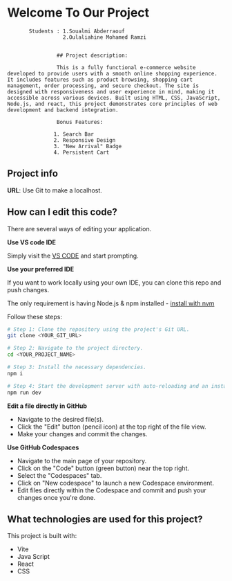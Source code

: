 # Welcome To Our Project 

           Students : 1.Soualmi Abderraouf
                      2.Oulaliahine Mohamed Ramzi


                    ## Project description:

                    This is a fully functional e-commerce website developed to provide users with a smooth online shopping experience. It includes features such as product browsing, shopping cart management, order processing, and secure checkout. The site is designed with responsiveness and user experience in mind, making it accessible across various devices. Built using HTML, CSS, JavaScript, Node.js, and react, this project demonstrates core principles of web development and backend integration.

                    Bonus Features:

                   1. Search Bar
                   2. Responsive Design
                   3. "New Arrival" Badge
                   4. Persistent Cart

## Project info

**URL**: Use Git to make a localhost.

## How can I edit this code?

There are several ways of editing your application.

**Use VS code IDE**

Simply visit the [VS CODE](https://code.visualstudio.com/) and start prompting.

**Use your preferred IDE**

If you want to work locally using your own IDE, you can clone this repo and push changes.

The only requirement is having Node.js & npm installed - [install with nvm](https://github.com/nvm-sh/nvm#installing-and-updating)

Follow these steps:

```sh
# Step 1: Clone the repository using the project's Git URL.
git clone <YOUR_GIT_URL>

# Step 2: Navigate to the project directory.
cd <YOUR_PROJECT_NAME>

# Step 3: Install the necessary dependencies.
npm i

# Step 4: Start the development server with auto-reloading and an instant preview.
npm run dev
```

**Edit a file directly in GitHub**

- Navigate to the desired file(s).
- Click the "Edit" button (pencil icon) at the top right of the file view.
- Make your changes and commit the changes.

**Use GitHub Codespaces**

- Navigate to the main page of your repository.
- Click on the "Code" button (green button) near the top right.
- Select the "Codespaces" tab.
- Click on "New codespace" to launch a new Codespace environment.
- Edit files directly within the Codespace and commit and push your changes once you're done.

## What technologies are used for this project?

This project is built with:

- Vite
- Java Script
- React
- CSS